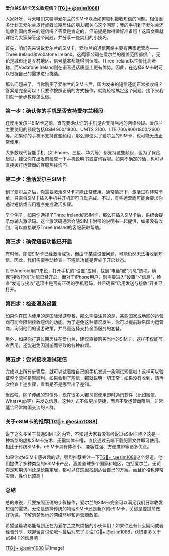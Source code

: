 **爱尔兰SIM卡怎么收短信？[[TG💪+ @esim1088](https://t.me/s/esim1088)]**

大家好呀，今天咱们来聊聊爱尔兰的SIM卡以及如何顺利接收短信的问题。相信很多计划去爱尔兰旅行或者长期居住的朋友都关心这个问题：我的手机到了爱尔兰还能收到国内发来的短信吗？答案是肯定的，但前提是你得做好准备哦！这篇文章就详细为大家解答这个问题，并分享一些实用的小技巧。

首先，咱们先来说说爱尔兰的SIM卡。爱尔兰的通信网络主要有两家运营商——Three Ireland和Vodafone Ireland。这两家公司在爱尔兰的覆盖范围都很广，无论是城市还是乡村地区，信号基本都能得到保障。Three Ireland以性价比高著称，而Vodafone Ireland则在语音通话质量上更有优势。因此，在选择SIM卡时可以根据自己的需求进行挑选。

那么问题来了，当你购买了爱尔兰的SIM卡后，国内发来的短信还能正常接收吗？答案是完全可以！只要你按照正确的方式操作，就能轻松搞定这个问题。接下来我们就一步步教你怎么做。

### 第一步：确认你的手机是否支持爱尔兰频段

在使用爱尔兰SIM卡之前，首先要确认你的手机是否支持当地的网络频段。爱尔兰主要使用的频段包括GSM 900/1800、UMTS 2100、LTE 700/800/1800/2600等。如果你的手机不支持这些频段，那么即便买了爱尔兰的SIM卡，也可能无法正常使用。

大多数现代智能手机（如iPhone、三星、华为等）都支持这些频段，但为了保险起见，建议你在出发前检查一下手机说明书或咨询客服。如果不确定的话，也可以直接拨打运营商的客服热线询问。

### 第二步：激活爱尔兰SIM卡

到了爱尔兰之后，你需要激活SIM卡才能正常使用。通常情况下，激活过程非常简单，只需将SIM卡插入手机并开机即可自动完成。不过，有些运营商可能会要求你通过短信或应用程序完成激活步骤。

举个例子，如果你选择了Three Ireland的SIM卡，那么在插入SIM卡后，系统会提示你输入激活码。这个激活码通常会随SIM卡附带的说明书一起提供，如果没有收到，可以直接联系Three Ireland的客服获取帮助。

### 第三步：确保短信功能已开启

有时候，即使SIM卡已经激活成功，但由于某些设置问题，可能仍然无法接收到短信。因此，我们需要手动检查一下短信功能是否处于开启状态。

对于Android用户来说，打开手机的“设置”应用，找到“电话”或“消息”选项，确保“接收短信”功能已经开启。而对于iPhone用户，则需要进入“设置”>“信息”，检查“发送与接收”选项中是否有正确的手机号码，并且确保“启用发送与接收”开关已打开。

### 第四步：检查漫游设置

如果你在国内使用的是国际漫游套餐，那么需要注意的是，某些国家或地区的运营商可能会限制接收短信的功能。为了避免这种情况发生，你可以提前联系国内运营商，询问他们的漫游政策，并尽量选择支持全面服务的套餐。

另外，如果你打算长期居住在爱尔兰，建议直接购买当地的SIM卡，这样不仅能节省费用，还能避免因漫游而导致的各种麻烦。

### 第五步：尝试接收测试短信

完成以上所有步骤后，就可以试着给自己的手机发送一条测试短信啦！这样可以验证整个流程是否顺利。如果收到了短信，那就说明一切正常；如果没有收到，请再次检查上述步骤，看看是不是哪里出了差错。

当然啦，除了传统的短信外，现在很多人都习惯使用即时通讯软件（比如微信、WhatsApp等）来发送信息。这种方式不仅更加便捷，而且不受运营商限制，非常适合经常跨国交流的人群。

### 关于eSIM卡的推荐[[TG💪+ @esim1088](https://t.me/s/esim1088)]

说了这么多关于普通SIM卡的内容，不知道大家有没有听说过eSIM卡呢？这是一种新型的虚拟SIM卡技术，无需实体卡槽，直接通过云端下载配置文件即可使用。相比于传统SIM卡，eSIM卡具有体积小、兼容性强、方便携带等诸多优点。

如果你对eSIM卡感兴趣的话，强烈推荐关注一下[TG💪+ @esim1088](https://t.me/s/esim1088)这个频道。他们提供了多种类型的eSIM卡产品，涵盖全球多个国家和地区，包括爱尔兰。无论你是短期访问还是长期定居，都可以在这里找到适合自己的方案。而且价格也非常实惠，性价比超高！

### 总结

总的来说，只要按照正确的步骤操作，爱尔兰的SIM卡完全可以满足我们日常收发短信的需求。无论是选择传统的物理SIM卡还是新兴的eSIM卡，关键是要提前做好功课，了解清楚当地的网络环境和运营商政策。

希望这篇攻略能帮到正在为爱尔兰之旅烦恼的小伙伴们！如果你还有什么疑问或者经验分享，欢迎留言讨论哦～最后别忘了关注[TG💪+ @esim1088](https://t.me/s/esim1088)，获取更多关于eSIM卡的信息吧！

[[TG💪+ @esim1088](https://t.me/s/esim1088) ![Image](https://i.postimg.cc/4NQfJmqS/Snipaste-2025-05-13-00-14-12.png)]